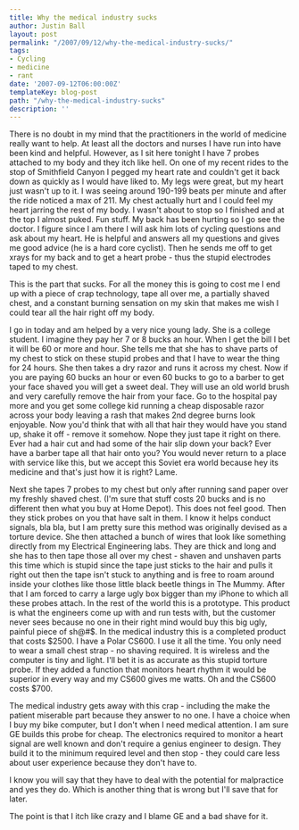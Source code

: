 ```yaml
---
title: Why the medical industry sucks
author: Justin Ball
layout: post
permalink: "/2007/09/12/why-the-medical-industry-sucks/"
tags:
- Cycling
- medicine
- rant
date: '2007-09-12T06:00:00Z'
templateKey: blog-post
path: "/why-the-medical-industry-sucks"
description: ''
---
```


There is no doubt in my mind that the practitioners in the world of medicine really want to help. At least all the doctors and nurses I have run into have been kind and helpful. However, as I sit here tonight I have 7 probes attached to my body and they itch like hell. On one of my recent rides to the stop of Smithfield Canyon I pegged my heart rate and couldn't get it back down as quickly as I would have liked to. My legs were great, but my heart just wasn't up to it. I was seeing around 190-199 beats per minute and after the ride noticed a max of 211. My chest actually hurt and I could feel my heart jarring the rest of my body. I wasn't about to stop so I finished and at the top I almost puked. Fun stuff.
My back has been hurting so I go see the doctor. I figure since I am there I will ask him lots of cycling questions and ask about my heart. He is helpful and answers all my questions and gives me good advice (he is a hard core cyclist). Then he sends me off to get xrays for my back and to get a heart probe - thus the stupid electrodes taped to my chest.

This is the part that sucks. For all the money this is going to cost me I end up with a piece of crap technology, tape all over me, a partially shaved chest, and a constant burning sensation on my skin that makes me wish I could tear all the hair right off my body.

I go in today and am helped by a very nice young lady. She is a college student. I imagine they pay her 7 or 8 bucks an hour. When I get the bill I bet it will be 60 or more and hour. She tells me that she has to shave parts of my chest to stick on these stupid probes and that I have to wear the thing for 24 hours. She then takes a dry razor and runs it across my chest. Now if you are paying 60 bucks an hour or even 60 bucks to go to a barber to get your face shaved you will get a sweet deal. They will use an old world brush and very carefully remove the hair from your face. Go to the hospital pay more and you get some college kid running a cheap disposable razor across your body leaving a rash that makes 2nd degree burns look enjoyable. Now you'd think that with all that hair they would have you stand up, shake it off - remove it somehow. Nope they just tape it right on there. Ever had a hair cut and had some of the hair slip down your back? Ever have a barber tape all that hair onto you? You would never return to a place with service like this, but we accept this Soviet era world because hey its medicine and that's just how it is right? Lame.

Next she tapes 7 probes to my chest but only after running sand paper over my freshly shaved chest. (I'm sure that stuff costs 20 bucks and is no different then what you buy at Home Depot). This does not feel good. Then they stick probes on you that have salt in them. I know it helps conduct signals, bla bla, but I am pretty sure this method was originally devised as a torture device. She then attached a bunch of wires that look like something directly from my Electrical Engineering labs. They are thick and long and she has to then tape those all over my chest - shaven and unshaven parts this time which is stupid since the tape just sticks to the hair and pulls it right out then the tape isn't stuck to anything and is free to roam around inside your clothes like those little black beetle things in The Mummy. After that I am forced to carry a large ugly box bigger than my iPhone to which all these probes attach. In the rest of the world this is a prototype. This product is what the engineers come up with and run tests with, but the customer never sees because no one in their right mind would buy this big ugly, painful piece of sh@#$. In the medical industry this is a completed product that costs $2500. I have a Polar CS600. I use it all the time. You only need to wear a small chest strap - no shaving required. It is wireless and the computer is tiny and light. I'll bet it is as accurate as this stupid torture probe. If they added a function that monitors heart rhythm it would be superior in every way and my CS600 gives me watts. Oh and the CS600 costs $700.

The medical industry gets away with this crap - including the make the patient miserable part because they answer to no one. I have a choice when I buy my bike computer, but I don't when I need medical attention. I am sure GE builds this probe for cheap. The electronics required to monitor a heart signal are well known and don't require a genius engineer to design. They build it to the minimum required level and then stop - they could care less about user experience because they don't have to.

I know you will say that they have to deal with the potential for malpractice and yes they do. Which is another thing that is wrong but I'll save that for later.

The point is that I itch like crazy and I blame GE and a bad shave for it.
